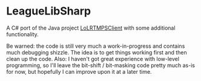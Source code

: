LeagueLibSharp
==============

A C# port of the Java project [LoLRTMPSClient][0] with some additional functionality. 

Be warned: the code is still very much a work-in-progress and contains much debugging shizzle. The idea is to get things working first and then clean up the code. Also: I haven't got great experience with low-level programming, so I'll leave the bit-shift / bit-masking code pretty much as-is for now, but hopefully I can improve upon it at a later time.

[0]: http://code.google.com/p/lolrtmpsclient/
